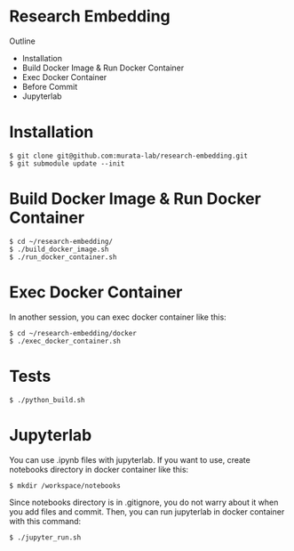 # Research Embedding
Outline
  - Installation
  - Build Docker Image & Run Docker Container
  - Exec Docker Container
  - Before Commit
  - Jupyterlab

# Installation
 ```
 $ git clone git@github.com:murata-lab/research-embedding.git
 $ git submodule update --init
 ```
 
# Build Docker Image & Run Docker Container
 ```
 $ cd ~/research-embedding/
 $ ./build_docker_image.sh
 $ ./run_docker_container.sh
 ```

# Exec Docker Container
In another session, you can exec docker container like this:

```
$ cd ~/research-embedding/docker
$ ./exec_docker_container.sh
```

# Tests
```
$ ./python_build.sh
```

# Jupyterlab
 You can use .ipynb files with jupyterlab. If you want to use, create notebooks directory in docker container like this:
 ```
 $ mkdir /workspace/notebooks
 ```

 Since notebooks directory is in .gitignore, you do not warry about it when you add files and commit.
 Then, you can run jupyterlab in docker container with this command:
 ```
 $ ./jupyter_run.sh
 ```
